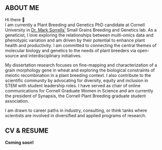 ## ABOUT ME  

Hi there 👋  
I am currently a Plant Breeding and Genetics PhD candidate at Cornell University in [Dr. Mark Sorrells’](https://plbrgen.cals.cornell.edu/people/mark-sorrells/) Small Grains Breeding and Genetics lab. As a geneticist, I love exploring the relationships between multi-omics data and phenotypic variation and am driven by their potential to enhance plant health and productivity. I am committed to connecting the central themes of molecular biology and genetics to the needs of plant breeders via open-source and interdisciplinary initiatives.  

My dissertation research focuses on fine-mapping and characterization of a grain morphology gene in wheat and exploring the biological constraints of meiotic recombination in a plant breeding context. I also contribute to the scientific community by advocating for diversity, equity and inclusion in STEM with student leadership roles. I have served as chair of online communications for Cornell Graduate Women in Science and am currently the president of Synapsis, the Cornell Plant Breeding graduate student association. 

I am drawn to career paths in industry, consulting, or think tanks where scientists are involved in diversified and applied programs of research.




## CV & RESUME  

**Coming soon!**
